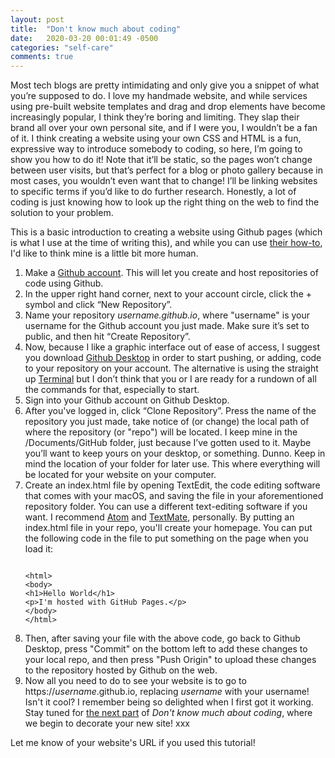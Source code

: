 ```yaml
---
layout: post
title:  "Don't know much about coding"
date:   2020-03-20 00:01:49 -0500
categories: "self-care"
comments: true
---
```


Most tech blogs are pretty intimidating and only give you a snippet of what you’re supposed to do. I love my handmade website, and while services using pre-built website templates and drag and drop elements have become increasingly popular, I think they’re boring and limiting. They slap their brand all over your own personal site, and if I were you, I wouldn’t be a fan of it. I think creating a website using your own CSS and HTML is a fun, expressive way to introduce somebody to coding, so here, I’m going to show you how to do it! Note that it’ll be static, so the pages won’t change between user visits, but that’s perfect for a blog or photo gallery because in most cases, you wouldn’t even want that to change! I’ll be linking websites to specific terms if you’d like to do further research. Honestly, a lot of coding is just knowing how to look up the right thing on the web to find the solution to your problem.

This is a basic introduction to creating a website using Github pages (which is what I use at the time of writing this), and while you can use <a href="https://pages.github.com/" target="_blank">their how-to</a>, I'd like to think mine is a little bit more human.<!-- more -->

<ol><li>Make a <a href="https://github.com/" target="_blank">Github account</a>. This will let you create and host repositories of code using Github.</li>
<li>In the upper right hand corner, next to your account circle, click the + symbol and click “New Repository”.</li>
<li>Name your repository <i>username.github.io</i>, where "username" is your username for the Github account you just made. Make sure it’s set to public, and then hit “Create Repository”.</li>
<li>Now, because I like a graphic interface out of ease of access, I suggest you download <a href="https://desktop.github.com/" target="_blank">Github Desktop</a> in order to start pushing, or adding, code to your repository on your account. The alternative is using the straight up <a href="https://pages.github.com/#terminal-step-1" target="_blank">Terminal</a> but I don’t think that you or I are ready for a rundown of all the commands for that, especially to start.</li>
<li>Sign into your Github account on Github Desktop.</li>
<li>After you've logged in, click “Clone Repository”. Press the name of the repository you just made, take notice of (or change) the local path of where the repository (or "repo") will be located. I keep mine in the /Documents/GitHub folder, just because I’ve gotten used to it. Maybe you’ll want to keep yours on your desktop, or something. Dunno. Keep in mind the location of your folder for later use. This where everything will be located for your website on your computer.</li>
<li>Create an index.html file by opening TextEdit, the code editing software that comes with your macOS, and saving the file in your aforementioned repository folder. You can use a different text-editing software if you want. I recommend <a href="https://atom.io/" target="_blank">Atom</a> and <a href="https://macromates.com/" target="_blank">TextMate</a>, personally. By putting an index.html file in your repo, you'll create your homepage. You can put the following code in the file to put something on the page when you load it:
<pre><code><!DOCTYPE html>
&lt;html&gt;
&lt;body&gt;
&lt;h1&gt;Hello World&lt;/h1&gt;
&lt;p&gt;I'm hosted with GitHub Pages.&lt;/p&gt;
&lt;/body&gt;
&lt;/html&gt;
</code></pre></li>
<li>Then, after saving your file with the above code, go back to Github Desktop, press "Commit" on the bottom left to add these changes to your local repo, and then press "Push Origin" to upload these changes to the repository hosted by Github on the web.</li>
<li>Now all you need to do to see your website is to go to https://<i>username</i>.github.io, replacing <i>username</i> with your username! Isn't it cool? I remember being so delighted when I first got it working. Stay tuned for <a href="https://wiks.wiki/self-care/2020/03/25/coding-a-site-ii/">the next part</a> of <em>Don't know much about coding</em>, where we begin to decorate your new site! xxx</li></ol>

Let me know of your website's URL if you used this tutorial!